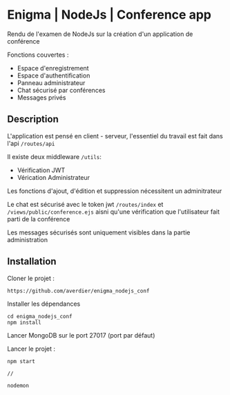 # Enigma | NodeJs | Conference app

Rendu de l'examen de NodeJs sur la création d'un application de conférence

Fonctions couvertes :
- Espace d'enregistrement
- Espace d'authentification
- Panneau administrateur
- Chat sécurisé par conférences
- Messages privés 

## Description
L'application est pensé en client - serveur, l'essentiel du travail est fait dans l'api `/routes/api`

Il existe deux middleware `/utils`: 
- Vérification JWT
- Vérication Administrateur

Les fonctions d'ajout, d'édition et suppression nécessitent un adminitrateur

Le chat est sécurisé avec le token jwt `/routes/index` et `/views/public/conference.ejs` aisni qu'une vérification que l'utilisateur fait parti de la conférence

Les messages sécurisés sont uniquement visibles dans la partie administration

## Installation

Cloner le projet :
```
https://github.com/averdier/enigma_nodejs_conf
```

Installer les dépendances
```
cd enigma_nodejs_conf
npm install
```

Lancer MongoDB sur le port 27017 (port par défaut)

Lancer le projet :
```
npm start

//

nodemon
```